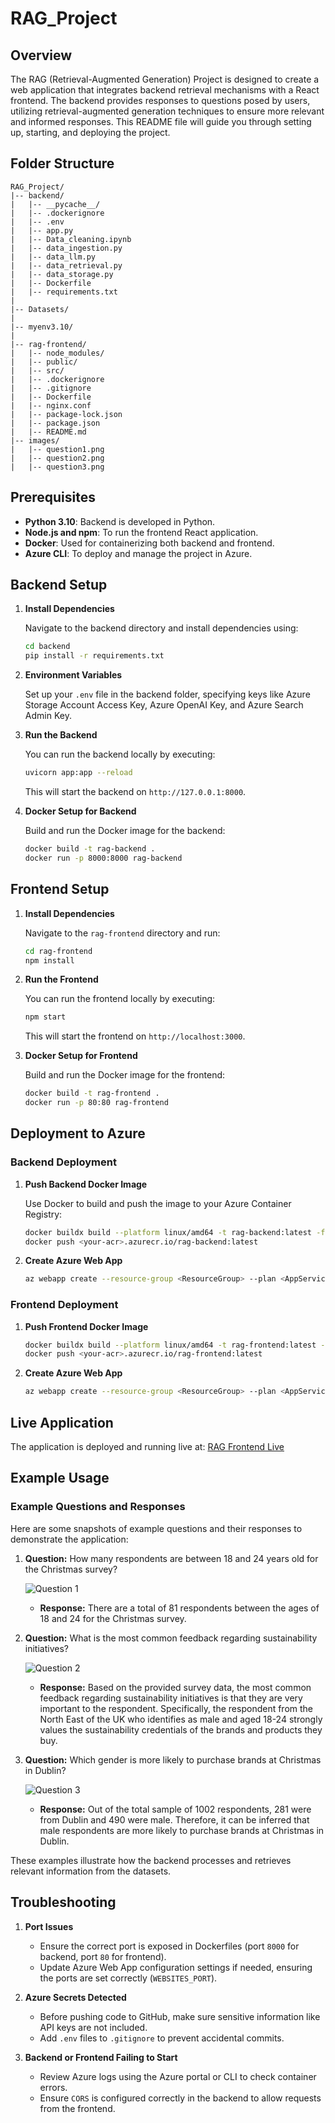 # RAG\_Project

## Overview

The RAG (Retrieval-Augmented Generation) Project is designed to create a web application that integrates backend retrieval mechanisms with a React frontend. The backend provides responses to questions posed by users, utilizing retrieval-augmented generation techniques to ensure more relevant and informed responses. This README file will guide you through setting up, starting, and deploying the project.

## Folder Structure

```
RAG_Project/
|-- backend/
|   |-- __pycache__/
|   |-- .dockerignore
|   |-- .env
|   |-- app.py
|   |-- Data_cleaning.ipynb
|   |-- data_ingestion.py
|   |-- data_llm.py
|   |-- data_retrieval.py
|   |-- data_storage.py
|   |-- Dockerfile
|   |-- requirements.txt
|
|-- Datasets/
|
|-- myenv3.10/
|
|-- rag-frontend/
|   |-- node_modules/
|   |-- public/
|   |-- src/
|   |-- .dockerignore
|   |-- .gitignore
|   |-- Dockerfile
|   |-- nginx.conf
|   |-- package-lock.json
|   |-- package.json
|   |-- README.md
|-- images/
|   |-- question1.png
|   |-- question2.png
|   |-- question3.png
```

## Prerequisites

- **Python 3.10**: Backend is developed in Python.
- **Node.js and npm**: To run the frontend React application.
- **Docker**: Used for containerizing both backend and frontend.
- **Azure CLI**: To deploy and manage the project in Azure.

## Backend Setup

1. **Install Dependencies**

   Navigate to the backend directory and install dependencies using:

   ```sh
   cd backend
   pip install -r requirements.txt
   ```

2. **Environment Variables**

   Set up your `.env` file in the backend folder, specifying keys like Azure Storage Account Access Key, Azure OpenAI Key, and Azure Search Admin Key.

3. **Run the Backend**

   You can run the backend locally by executing:

   ```sh
   uvicorn app:app --reload
   ```

   This will start the backend on `http://127.0.0.1:8000`.

4. **Docker Setup for Backend**

   Build and run the Docker image for the backend:

   ```sh
   docker build -t rag-backend .
   docker run -p 8000:8000 rag-backend
   ```

## Frontend Setup

1. **Install Dependencies**

   Navigate to the `rag-frontend` directory and run:

   ```sh
   cd rag-frontend
   npm install
   ```

2. **Run the Frontend**

   You can run the frontend locally by executing:

   ```sh
   npm start
   ```

   This will start the frontend on `http://localhost:3000`.

3. **Docker Setup for Frontend**

   Build and run the Docker image for the frontend:

   ```sh
   docker build -t rag-frontend .
   docker run -p 80:80 rag-frontend
   ```

## Deployment to Azure

### Backend Deployment

1. **Push Backend Docker Image**

   Use Docker to build and push the image to your Azure Container Registry:

   ```sh
   docker buildx build --platform linux/amd64 -t rag-backend:latest -f backend/Dockerfile ./backend
   docker push <your-acr>.azurecr.io/rag-backend:latest
   ```

2. **Create Azure Web App**

   ```sh
   az webapp create --resource-group <ResourceGroup> --plan <AppServicePlan> --name rag-backend-app --deployment-container-image-name <your-acr>.azurecr.io/rag-backend:latest
   ```

### Frontend Deployment

1. **Push Frontend Docker Image**

   ```sh
   docker buildx build --platform linux/amd64 -t rag-frontend:latest -f rag-frontend/Dockerfile ./rag-frontend
   docker push <your-acr>.azurecr.io/rag-frontend:latest
   ```

2. **Create Azure Web App**

   ```sh
   az webapp create --resource-group <ResourceGroup> --plan <AppServicePlan> --name rag-frontend-app --deployment-container-image-name <your-acr>.azurecr.io/rag-frontend:latest
   ```

## Live Application

The application is deployed and running live at: [RAG Frontend Live](https://rag-frontend-app-bi.azurewebsites.net/)

## Example Usage

### Example Questions and Responses

Here are some snapshots of example questions and their responses to demonstrate the application:

1. **Question:** How many respondents are between 18 and 24 years old for the Christmas survey?
   
   ![Question 1](images/question1.png)

   - **Response:** There are a total of 81 respondents between the ages of 18 and 24 for the Christmas survey.

2. **Question:** What is the most common feedback regarding sustainability initiatives?
   
   ![Question 2](images/question2.png)

   - **Response:** Based on the provided survey data, the most common feedback regarding sustainability initiatives is that they are very important to the respondent. Specifically, the respondent from the North East of the UK who identifies as male and aged 18-24 strongly values the sustainability credentials of the brands and products they buy.

3. **Question:** Which gender is more likely to purchase brands at Christmas in Dublin?
   
   ![Question 3](images/question3.png)

   - **Response:** Out of the total sample of 1002 respondents, 281 were from Dublin and 490 were male. Therefore, it can be inferred that male respondents are more likely to purchase brands at Christmas in Dublin.

These examples illustrate how the backend processes and retrieves relevant information from the datasets.

## Troubleshooting

1. **Port Issues**

   - Ensure the correct port is exposed in Dockerfiles (port `8000` for backend, port `80` for frontend).
   - Update Azure Web App configuration settings if needed, ensuring the ports are set correctly (`WEBSITES_PORT`).

2. **Azure Secrets Detected**

   - Before pushing code to GitHub, make sure sensitive information like API keys are not included.
   - Add `.env` files to `.gitignore` to prevent accidental commits.

3. **Backend or Frontend Failing to Start**

   - Review Azure logs using the Azure portal or CLI to check container errors.
   - Ensure `CORS` is configured correctly in the backend to allow requests from the frontend.
